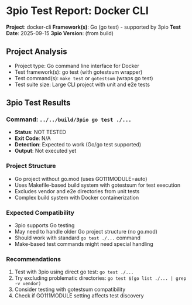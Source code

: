 # 3pio Test Report: Docker CLI

**Project**: docker-cli
**Framework(s)**: Go (go test) - supported by 3pio
**Test Date**: 2025-09-15
**3pio Version**: (from build)

## Project Analysis
- Project type: Go command line interface for Docker
- Test framework(s): go test (with gotestsum wrapper)
- Test command(s): `make test` or `gotestsum` (wraps go test)
- Test suite size: Large CLI project with unit and e2e tests

## 3pio Test Results
### Command: `../../build/3pio go test ./...`
- **Status**: NOT TESTED
- **Exit Code**: N/A
- **Detection**: Expected to work (Go/go test supported)
- **Output**: Not executed yet

### Project Structure
- Go project without go.mod (uses GO111MODULE=auto)
- Uses Makefile-based build system with gotestsum for test execution
- Excludes vendor and e2e directories from unit tests
- Complex build system with Docker containerization

### Expected Compatibility
- 3pio supports Go testing
- May need to handle older Go project structure (no go.mod)
- Should work with standard `go test ./...` command
- Make-based test commands might need special handling

### Recommendations
1. Test with 3pio using direct go test: `go test ./...`
2. Try excluding problematic directories: `go test $(go list ./... | grep -v vendor)`
3. Consider testing with gotestsum compatibility
4. Check if GO111MODULE setting affects test discovery